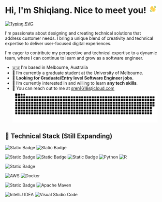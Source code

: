 
# Hi, I'm Shiqiang. Nice to meet you! <img src="./public/wave.gif" width="30px">
[![Typing SVG](https://readme-typing-svg.demolab.com?font=Poppins&duration=3000&pause=200&color=F0DB4F&width=435&lines=Graduate+Software+Engineer;Graduate+Fullstack+Developer)](https://git.io/typing-svg)

I'm passionate about designing and creating technical solutions that address customer needs. I bring a unique blend of creativity and technical expertise to deliver user-focused digital experiences. 

I'm eager to contribute my perspective and technical expertise to a dynamic team, where I can continue to learn and grow as a software engineer. 


- 🇦🇺 I'm based in Melbourne, Australia
- 📖 I’m currently a graduate student at the University of Melbourne.
- 🔭 **Looking for Graduate/Entry level Software Engineer jobs.**
- 🌱 I’m currently interested in and willing to learn **any tech skills**.
- 📧 You can reach out to me at [sren1618@icloud.com](mailto:sren1618@icloud.com)
<img  src="./public/github-contributions.svg" alt="contributions" /></a>

## 🔧 Technical Stack (Still Expanding)

![Static Badge](https://img.shields.io/badge/Javascript-F7DF1E?logo=javascript&logoColor=black)
![Static Badge](https://img.shields.io/badge/React-black?style=plastic&logo=react)

![Static Badge](https://img.shields.io/badge/JAVA-ED8B00?style=flat&logo=openjdk&logoColor=white)
![Static Badge](https://img.shields.io/badge/Spring-6DB33F?style=flat&logo=spring&logoColor=white)
![Static Badge](https://img.shields.io/badge/Spring_Boot-6DB33F?style=flat&logo=springboot&logoColor=white)
![Python](https://img.shields.io/badge/python-3670A0?style=flat&logo=python&logoColor=ffdd54)
![R](https://img.shields.io/badge/R-%23276DC3.svg?style=flat&logo=r&logoColor=white)

![Static Badge](https://img.shields.io/badge/MySql-5071a6?style=flat&logo=mysql&logoColor=white)

![AWS](https://img.shields.io/badge/AWS-%23FF9900.svg?style=flat&logo=amazon-aws&logoColor=white)
![Docker](https://img.shields.io/badge/Docker-%232496ED.svg?&style=flat&logo=docker&logoColor=white)

![Static Badge](https://img.shields.io/badge/Git-F05033?style=flat&logo=git&logoColor=white)
![Apache Maven](https://img.shields.io/badge/Apache%20Maven-C71A36?style=flat&logo=Apache%20Maven&logoColor=white)

![IntelliJ IDEA](https://img.shields.io/badge/IntelliJIDEA-000000.svg?style=flat&logo=intellij-idea&logoColor=white)
![Visual Studio Code](https://img.shields.io/badge/Visual%20Studio%20Code-0078d7.svg?style=flat&logo=visual-studio-code&logoColor=white)


